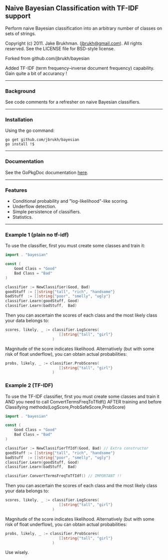 ## Naive Bayesian Classification with TF-IDF support

Perform naive Bayesian classification into an arbitrary number of classes on sets of strings.

Copyright (c) 2011. Jake Brukhman. (jbrukh@gmail.com).
All rights reserved.  See the LICENSE file for BSD-style
license.

Forked from github.com/jbrukh/bayesian

Added TF-IDF (term frequency–inverse document frequency) capability.
Gain quite a bit of accurancy !


------------

### Background

See code comments for a refresher on naive Bayesian classifiers.

------------

### Installation

Using the go command:
```shell
go get github.com/jbrukh/bayesian
go install !$
```
------------

### Documentation

See the GoPkgDoc documentation [here](https://godoc.org/github.com/jbrukh/bayesian).

------------

### Features

- Conditional probability and "log-likelihood"-like scoring.
- Underflow detection.
- Simple persistence of classifiers.
- Statistics.

------------

### Example 1 (plain no tf-idf)


To use the classifier, first you must create some classes
and train it:
```go
import . "bayesian"

const (
    Good Class = "Good"
    Bad Class = "Bad"
)

classifier := NewClassifier(Good, Bad)
goodStuff := []string{"tall", "rich", "handsome"}
badStuff  := []string{"poor", "smelly", "ugly"}
classifier.Learn(goodStuff, Good)
classifier.Learn(badStuff,  Bad)
```
Then you can ascertain the scores of each class and
the most likely class your data belongs to:
```go
scores, likely, _ := classifier.LogScores(
                        []string{"tall", "girl"}
                     )
```
Magnitude of the score indicates likelihood. Alternatively (but
with some risk of float underflow), you can obtain actual probabilities:

```go
probs, likely, _ := classifier.ProbScores(
                        []string{"tall", "girl"}
                     )
```

### Example 2 (TF-IDF)
To use the TF-IDF classifier, first you must create some classes
and train it AND you need to call ConvertTermsFreqToTfIdf() AFTER training
and before Classifying methods(LogScore,ProbSafeScore,ProbScore)

```go
import . "bayesian"

const (
    Good Class = "Good"
    Bad Class = "Bad"
)

classifier := NewClassifierTfIdf(Good, Bad) // Extra constructor
goodStuff := []string{"tall", "rich", "handsome"}
badStuff  := []string{"poor", "smelly", "ugly"}
classifier.Learn(goodStuff, Good)
classifier.Learn(badStuff,  Bad)

classifier.ConvertTermsFreqToTfIdf() // IMPORTANT !!
```
Then you can ascertain the scores of each class and
the most likely class your data belongs to:
```go
scores, likely, _ := classifier.LogScores(
                        []string{"tall", "girl"}
                     )
```
Magnitude of the score indicates likelihood. Alternatively (but
with some risk of float underflow), you can obtain actual probabilities:

```go
probs, likely, _ := classifier.ProbScores(
                        []string{"tall", "girl"}
                     )
```
Use wisely.
